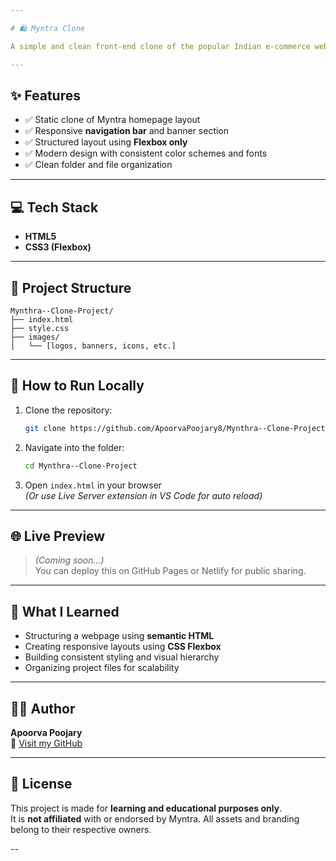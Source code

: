 ```yaml
---

# 🛍️ Myntra Clone

A simple and clean front-end clone of the popular Indian e-commerce website **Myntra**, built using only **HTML** and **CSS (Flexbox)**. This project was created to practice layout design, styling, and responsive web development — without using JavaScript or any frameworks.

---
```


## ✨ Features

- ✅ Static clone of Myntra homepage layout  
- ✅ Responsive **navigation bar** and banner section  
- ✅ Structured layout using **Flexbox only**  
- ✅ Modern design with consistent color schemes and fonts  
- ✅ Clean folder and file organization

---

## 💻 Tech Stack

- **HTML5**
- **CSS3 (Flexbox)**

---

## 📁 Project Structure

```
Mynthra--Clone-Project/
├── index.html
├── style.css
├── images/
│   └── [logos, banners, icons, etc.]
```

---

## 🚀 How to Run Locally

1. Clone the repository:
   ```bash
   git clone https://github.com/ApoorvaPoojary8/Mynthra--Clone-Project.git
   ```

2. Navigate into the folder:
   ```bash
   cd Mynthra--Clone-Project
   ```

3. Open `index.html` in your browser  
   *(Or use Live Server extension in VS Code for auto reload)*

---

## 🌐 Live Preview

> *(Coming soon...)*  
You can deploy this on GitHub Pages or Netlify for public sharing.

---

## 🧠 What I Learned

- Structuring a webpage using **semantic HTML**  
- Creating responsive layouts using **CSS Flexbox**  
- Building consistent styling and visual hierarchy  
- Organizing project files for scalability

---

## 🙋‍♀️ Author

**Apoorva Poojary**  
📧 [Visit my GitHub](https://github.com/ApoorvaPoojary8)

---

## 📄 License

This project is made for **learning and educational purposes only**.  
It is **not affiliated** with or endorsed by Myntra. All assets and branding belong to their respective owners.

--
